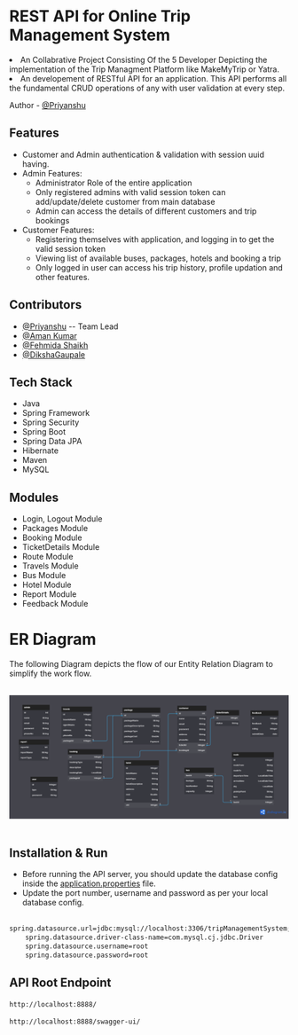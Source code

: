 <!-- ============================================  TITLE ======================================================  -->
# REST API for Online Trip Management System

<!-- ============================================  DETAILS ======================================================  -->

<li>An Collabrative Project Consisting Of the 5 Developer Depicting the implementation of the Trip Managment Platform like MakeMyTrip or Yatra.
<li>An developement of RESTful API for an application. This API performs all the fundamental CRUD operations of any with user validation at every step.
<br>

<!-- ============================================  AUTHOR ======================================================  -->

Author - [@Priyanshu](https://github.com/Siddharth263)
 
<!-- ============================================  FEATURES ======================================================  -->

  
## Features

* Customer and Admin authentication & validation with session uuid having.
* Admin Features:
    * Administrator Role of the entire application
    * Only registered admins with valid session token can add/update/delete customer from main database
    * Admin can access the details of different customers and trip bookings
* Customer Features:
    * Registering themselves with application, and logging in to get the valid session token
    * Viewing list of available buses, packages, hotels and booking a trip
    * Only logged in user can access his trip history, profile updation and other features.

<!-- ============================================  CONTRIBUTORS ======================================================  -->

  
## Contributors

* [@Priyanshu](https://github.com/Siddharth263) -- Team Lead
* [@Aman Kumar](https://github.com/Amanastel)
* [@Fehmida Shaikh](https://github.com/fehmida99)
* [@DikshaGaupale](https://github.com/DikshaGaupale)
  
<!-- ============================================  TECH STACK ======================================================  -->

## Tech Stack

* Java
* Spring Framework
* Spring Security
* Spring Boot
* Spring Data JPA
* Hibernate
* Maven
* MySQL

<!-- ============================================  MODULES ======================================================  -->

## Modules

* Login, Logout Module
* Packages Module
* Booking Module
* TicketDetails Module
* Route Module
* Travels Module
* Bus Module
* Hotel Module
* Report Module
* Feedback Module

<!-- ============================================  ER - DIAGRAM ======================================================  -->

# ER Diagram

The following Diagram depicts the flow of our Entity Relation Diagram to simplify the work flow.
<br>
<br>
  
 <img src='./er-diagram/online trip management system.png'/>


<br>
<br>

<!-- ============================================  INSTALLATION AND RUN ======================================================  -->

## Installation & Run

* Before running the API server, you should update the database config inside the [application.properties](https://github.com/Siddharth263/nippy-needle-3633/blob/main/src/main/resources/application.properties) file. 
* Update the port number, username and password as per your local database config.

```
    spring.datasource.url=jdbc:mysql://localhost:3306/tripManagementSystem;
    spring.datasource.driver-class-name=com.mysql.cj.jdbc.Driver
    spring.datasource.username=root
    spring.datasource.password=root

```

<!-- ============================================  API ROOT ENDPOINTS ======================================================  -->

## API Root Endpoint

`http://localhost:8888/`

`http://localhost:8888/swagger-ui/`
